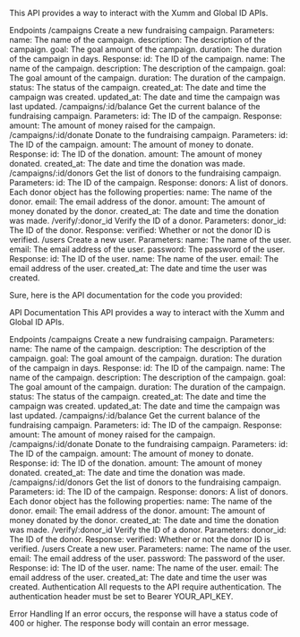 This API provides a way to interact with the Xumm and Global ID APIs.

Endpoints
/campaigns
Create a new fundraising campaign.
Parameters:
name: The name of the campaign.
description: The description of the campaign.
goal: The goal amount of the campaign.
duration: The duration of the campaign in days.
Response:
id: The ID of the campaign.
name: The name of the campaign.
description: The description of the campaign.
goal: The goal amount of the campaign.
duration: The duration of the campaign.
status: The status of the campaign.
created_at: The date and time the campaign was created.
updated_at: The date and time the campaign was last updated.
/campaigns/:id/balance
Get the current balance of the fundraising campaign.
Parameters:
id: The ID of the campaign.
Response:
amount: The amount of money raised for the campaign.
/campaigns/:id/donate
Donate to the fundraising campaign.
Parameters:
id: The ID of the campaign.
amount: The amount of money to donate.
Response:
id: The ID of the donation.
amount: The amount of money donated.
created_at: The date and time the donation was made.
/campaigns/:id/donors
Get the list of donors to the fundraising campaign.
Parameters:
id: The ID of the campaign.
Response:
donors: A list of donors. Each donor object has the following properties:
name: The name of the donor.
email: The email address of the donor.
amount: The amount of money donated by the donor.
created_at: The date and time the donation was made.
/verify/:donor_id
Verify the ID of a donor.
Parameters:
donor_id: The ID of the donor.
Response:
verified: Whether or not the donor ID is verified.
/users
Create a new user.
Parameters:
name: The name of the user.
email: The email address of the user.
password: The password of the user.
Response:
id: The ID of the user.
name: The name of the user.
email: The email address of the user.
created_at: The date and time the user was created.


Sure, here is the API documentation for the code you provided:

API Documentation
This API provides a way to interact with the Xumm and Global ID APIs.

Endpoints
/campaigns
Create a new fundraising campaign.
Parameters:
name: The name of the campaign.
description: The description of the campaign.
goal: The goal amount of the campaign.
duration: The duration of the campaign in days.
Response:
id: The ID of the campaign.
name: The name of the campaign.
description: The description of the campaign.
goal: The goal amount of the campaign.
duration: The duration of the campaign.
status: The status of the campaign.
created_at: The date and time the campaign was created.
updated_at: The date and time the campaign was last updated.
/campaigns/:id/balance
Get the current balance of the fundraising campaign.
Parameters:
id: The ID of the campaign.
Response:
amount: The amount of money raised for the campaign.
/campaigns/:id/donate
Donate to the fundraising campaign.
Parameters:
id: The ID of the campaign.
amount: The amount of money to donate.
Response:
id: The ID of the donation.
amount: The amount of money donated.
created_at: The date and time the donation was made.
/campaigns/:id/donors
Get the list of donors to the fundraising campaign.
Parameters:
id: The ID of the campaign.
Response:
donors: A list of donors. Each donor object has the following properties:
name: The name of the donor.
email: The email address of the donor.
amount: The amount of money donated by the donor.
created_at: The date and time the donation was made.
/verify/:donor_id
Verify the ID of a donor.
Parameters:
donor_id: The ID of the donor.
Response:
verified: Whether or not the donor ID is verified.
/users
Create a new user.
Parameters:
name: The name of the user.
email: The email address of the user.
password: The password of the user.
Response:
id: The ID of the user.
name: The name of the user.
email: The email address of the user.
created_at: The date and time the user was created.
Authentication
All requests to the API require authentication. The authentication header must be set to Bearer YOUR_API_KEY.

Error Handling
If an error occurs, the response will have a status code of 400 or higher. The response body will contain an error message.
